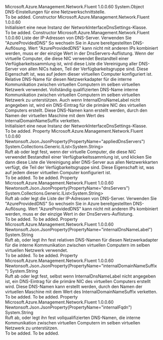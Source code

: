 <Type Name="NetworkInterfaceDnsSettings" FullName="Microsoft.Azure.Management.Network.Fluent.Models.NetworkInterfaceDnsSettings">
  <TypeSignature Language="C#" Value="public class NetworkInterfaceDnsSettings" />
  <TypeSignature Language="ILAsm" Value=".class public auto ansi beforefieldinit NetworkInterfaceDnsSettings extends System.Object" />
  <TypeSignature Language="DocId" Value="T:Microsoft.Azure.Management.Network.Fluent.Models.NetworkInterfaceDnsSettings" />
  <TypeSignature Language="VB.NET" Value="Public Class NetworkInterfaceDnsSettings" />
  <TypeSignature Language="F#" Value="type NetworkInterfaceDnsSettings = class" />
  <AssemblyInfo>
    <AssemblyName>Microsoft.Azure.Management.Network.Fluent</AssemblyName>
    <AssemblyVersion>1.0.0.60</AssemblyVersion>
  </AssemblyInfo>
  <Base>
    <BaseTypeName>System.Object</BaseTypeName>
  </Base>
  <Interfaces />
  <Docs>
    <summary>
            DNS-Einstellungen für eine Netzwerkschnittstelle.
            </summary>
    <remarks>To be added.</remarks>
  </Docs>
  <Members>
    <Member MemberName=".ctor">
      <MemberSignature Language="C#" Value="public NetworkInterfaceDnsSettings ();" />
      <MemberSignature Language="ILAsm" Value=".method public hidebysig specialname rtspecialname instance void .ctor() cil managed" />
      <MemberSignature Language="DocId" Value="M:Microsoft.Azure.Management.Network.Fluent.Models.NetworkInterfaceDnsSettings.#ctor" />
      <MemberSignature Language="VB.NET" Value="Public Sub New ()" />
      <MemberType>Constructor</MemberType>
      <AssemblyInfo>
        <AssemblyName>Microsoft.Azure.Management.Network.Fluent</AssemblyName>
        <AssemblyVersion>1.0.0.60</AssemblyVersion>
      </AssemblyInfo>
      <Parameters />
      <Docs>
        <summary>
            Initialisiert eine neue Instanz der NetworkInterfaceDnsSettings-Klasse.
            </summary>
        <remarks>To be added.</remarks>
      </Docs>
    </Member>
    <Member MemberName=".ctor">
      <MemberSignature Language="C#" Value="public NetworkInterfaceDnsSettings (System.Collections.Generic.IList&lt;string&gt; dnsServers = null, System.Collections.Generic.IList&lt;string&gt; appliedDnsServers = null, string internalDnsNameLabel = null, string internalFqdn = null, string internalDomainNameSuffix = null);" />
      <MemberSignature Language="ILAsm" Value=".method public hidebysig specialname rtspecialname instance void .ctor(class System.Collections.Generic.IList`1&lt;string&gt; dnsServers, class System.Collections.Generic.IList`1&lt;string&gt; appliedDnsServers, string internalDnsNameLabel, string internalFqdn, string internalDomainNameSuffix) cil managed" />
      <MemberSignature Language="DocId" Value="M:Microsoft.Azure.Management.Network.Fluent.Models.NetworkInterfaceDnsSettings.#ctor(System.Collections.Generic.IList{System.String},System.Collections.Generic.IList{System.String},System.String,System.String,System.String)" />
      <MemberSignature Language="VB.NET" Value="Public Sub New (Optional dnsServers As IList(Of String) = null, Optional appliedDnsServers As IList(Of String) = null, Optional internalDnsNameLabel As String = null, Optional internalFqdn As String = null, Optional internalDomainNameSuffix As String = null)" />
      <MemberSignature Language="F#" Value="new Microsoft.Azure.Management.Network.Fluent.Models.NetworkInterfaceDnsSettings : System.Collections.Generic.IList&lt;string&gt; * System.Collections.Generic.IList&lt;string&gt; * string * string * string -&gt; Microsoft.Azure.Management.Network.Fluent.Models.NetworkInterfaceDnsSettings" Usage="new Microsoft.Azure.Management.Network.Fluent.Models.NetworkInterfaceDnsSettings (dnsServers, appliedDnsServers, internalDnsNameLabel, internalFqdn, internalDomainNameSuffix)" />
      <MemberType>Constructor</MemberType>
      <AssemblyInfo>
        <AssemblyName>Microsoft.Azure.Management.Network.Fluent</AssemblyName>
        <AssemblyVersion>1.0.0.60</AssemblyVersion>
      </AssemblyInfo>
      <Parameters>
        <Parameter Name="dnsServers" Type="System.Collections.Generic.IList&lt;System.String&gt;" />
        <Parameter Name="appliedDnsServers" Type="System.Collections.Generic.IList&lt;System.String&gt;" />
        <Parameter Name="internalDnsNameLabel" Type="System.String" />
        <Parameter Name="internalFqdn" Type="System.String" />
        <Parameter Name="internalDomainNameSuffix" Type="System.String" />
      </Parameters>
      <Docs>
        <param name="dnsServers">Liste der IP-Adressen von DNS-Server. Verwenden Sie "AzureProvidedDNS" So wechseln Sie in Azure bereitgestellten DNS-Auflösung.
            Wert "AzureProvidedDNS" kann nicht mit anderen IPs kombiniert werden, muss er der einzige Wert in der DnsServers-Auflistung.</param>
        <param name="appliedDnsServers">Wenn der virtuelle Computer, die diese NIC verwendet Bestandteil einer Verfügbarkeitssammlung ist, wird diese Liste die Vereinigung aller DNS-Server von allen NICs haben, Teil der Verfügbarkeitsgruppe sind. Diese Eigenschaft ist, was auf jedem dieser virtuellen Computer konfiguriert ist.</param>
        <param name="internalDnsNameLabel">Relative DNS-Name für diesen Netzwerkadapter für die interne Kommunikation zwischen virtuellen Computern im selben virtuellen Netzwerk verwendet.</param>
        <param name="internalFqdn">Vollständig qualifizierten DNS-Name interne Kommunikation zwischen virtuellen Computern im selben virtuellen Netzwerk zu unterstützen.</param>
        <param name="internalDomainNameSuffix">Auch wenn InternalDnsNameLabel nicht angegeben ist, wird ein DNS-Eintrag für die primäre NIC des virtuellen Computers erstellt. Diese DNS-Namen kann erstellt werden, durch den Namen der virtuellen Maschine mit dem Wert des InternalDomainNameSuffix verketten.</param>
        <summary>
            Initialisiert eine neue Instanz der NetworkInterfaceDnsSettings-Klasse.
            </summary>
        <remarks>To be added.</remarks>
      </Docs>
    </Member>
    <Member MemberName="AppliedDnsServers">
      <MemberSignature Language="C#" Value="public System.Collections.Generic.IList&lt;string&gt; AppliedDnsServers { get; set; }" />
      <MemberSignature Language="ILAsm" Value=".property instance class System.Collections.Generic.IList`1&lt;string&gt; AppliedDnsServers" />
      <MemberSignature Language="DocId" Value="P:Microsoft.Azure.Management.Network.Fluent.Models.NetworkInterfaceDnsSettings.AppliedDnsServers" />
      <MemberSignature Language="VB.NET" Value="Public Property AppliedDnsServers As IList(Of String)" />
      <MemberSignature Language="F#" Value="member this.AppliedDnsServers : System.Collections.Generic.IList&lt;string&gt; with get, set" Usage="Microsoft.Azure.Management.Network.Fluent.Models.NetworkInterfaceDnsSettings.AppliedDnsServers" />
      <MemberType>Property</MemberType>
      <AssemblyInfo>
        <AssemblyName>Microsoft.Azure.Management.Network.Fluent</AssemblyName>
        <AssemblyVersion>1.0.0.60</AssemblyVersion>
      </AssemblyInfo>
      <Attributes>
        <Attribute>
          <AttributeName>Newtonsoft.Json.JsonProperty(PropertyName="appliedDnsServers")</AttributeName>
        </Attribute>
      </Attributes>
      <ReturnValue>
        <ReturnType>System.Collections.Generic.IList&lt;System.String&gt;</ReturnType>
      </ReturnValue>
      <Docs>
        <summary>
            Ruft ab oder legt fest, wenn der virtuelle Computer, die diese NIC verwendet Bestandteil einer Verfügbarkeitssammlung ist, und klicken Sie dann diese Liste die Vereinigung aller DNS-Server aus allen Netzwerkkarten verfügt, die Teil der Verfügbarkeitsgruppe sind. Diese Eigenschaft ist, was auf jedem dieser virtuellen Computer konfiguriert ist.
            </summary>
        <value>To be added.</value>
        <remarks>To be added.</remarks>
      </Docs>
    </Member>
    <Member MemberName="DnsServers">
      <MemberSignature Language="C#" Value="public System.Collections.Generic.IList&lt;string&gt; DnsServers { get; set; }" />
      <MemberSignature Language="ILAsm" Value=".property instance class System.Collections.Generic.IList`1&lt;string&gt; DnsServers" />
      <MemberSignature Language="DocId" Value="P:Microsoft.Azure.Management.Network.Fluent.Models.NetworkInterfaceDnsSettings.DnsServers" />
      <MemberSignature Language="VB.NET" Value="Public Property DnsServers As IList(Of String)" />
      <MemberSignature Language="F#" Value="member this.DnsServers : System.Collections.Generic.IList&lt;string&gt; with get, set" Usage="Microsoft.Azure.Management.Network.Fluent.Models.NetworkInterfaceDnsSettings.DnsServers" />
      <MemberType>Property</MemberType>
      <AssemblyInfo>
        <AssemblyName>Microsoft.Azure.Management.Network.Fluent</AssemblyName>
        <AssemblyVersion>1.0.0.60</AssemblyVersion>
      </AssemblyInfo>
      <Attributes>
        <Attribute>
          <AttributeName>Newtonsoft.Json.JsonProperty(PropertyName="dnsServers")</AttributeName>
        </Attribute>
      </Attributes>
      <ReturnValue>
        <ReturnType>System.Collections.Generic.IList&lt;System.String&gt;</ReturnType>
      </ReturnValue>
      <Docs>
        <summary>
            Ruft ab oder legt die Liste der IP-Adressen von DNS-Server. Verwenden Sie "AzureProvidedDNS" So wechseln Sie in Azure bereitgestellten DNS-Auflösung.
            Wert "AzureProvidedDNS" kann nicht mit anderen IPs kombiniert werden, muss er der einzige Wert in der DnsServers-Auflistung.
            </summary>
        <value>To be added.</value>
        <remarks>To be added.</remarks>
      </Docs>
    </Member>
    <Member MemberName="InternalDnsNameLabel">
      <MemberSignature Language="C#" Value="public string InternalDnsNameLabel { get; set; }" />
      <MemberSignature Language="ILAsm" Value=".property instance string InternalDnsNameLabel" />
      <MemberSignature Language="DocId" Value="P:Microsoft.Azure.Management.Network.Fluent.Models.NetworkInterfaceDnsSettings.InternalDnsNameLabel" />
      <MemberSignature Language="VB.NET" Value="Public Property InternalDnsNameLabel As String" />
      <MemberSignature Language="F#" Value="member this.InternalDnsNameLabel : string with get, set" Usage="Microsoft.Azure.Management.Network.Fluent.Models.NetworkInterfaceDnsSettings.InternalDnsNameLabel" />
      <MemberType>Property</MemberType>
      <AssemblyInfo>
        <AssemblyName>Microsoft.Azure.Management.Network.Fluent</AssemblyName>
        <AssemblyVersion>1.0.0.60</AssemblyVersion>
      </AssemblyInfo>
      <Attributes>
        <Attribute>
          <AttributeName>Newtonsoft.Json.JsonProperty(PropertyName="internalDnsNameLabel")</AttributeName>
        </Attribute>
      </Attributes>
      <ReturnValue>
        <ReturnType>System.String</ReturnType>
      </ReturnValue>
      <Docs>
        <summary>
            Ruft ab, oder legt ihn fest relativen DNS-Namen für diesen Netzwerkadapter für die interne Kommunikation zwischen virtuellen Computern im selben virtuellen Netzwerk verwendet.
            </summary>
        <value>To be added.</value>
        <remarks>To be added.</remarks>
      </Docs>
    </Member>
    <Member MemberName="InternalDomainNameSuffix">
      <MemberSignature Language="C#" Value="public string InternalDomainNameSuffix { get; set; }" />
      <MemberSignature Language="ILAsm" Value=".property instance string InternalDomainNameSuffix" />
      <MemberSignature Language="DocId" Value="P:Microsoft.Azure.Management.Network.Fluent.Models.NetworkInterfaceDnsSettings.InternalDomainNameSuffix" />
      <MemberSignature Language="VB.NET" Value="Public Property InternalDomainNameSuffix As String" />
      <MemberSignature Language="F#" Value="member this.InternalDomainNameSuffix : string with get, set" Usage="Microsoft.Azure.Management.Network.Fluent.Models.NetworkInterfaceDnsSettings.InternalDomainNameSuffix" />
      <MemberType>Property</MemberType>
      <AssemblyInfo>
        <AssemblyName>Microsoft.Azure.Management.Network.Fluent</AssemblyName>
        <AssemblyVersion>1.0.0.60</AssemblyVersion>
      </AssemblyInfo>
      <Attributes>
        <Attribute>
          <AttributeName>Newtonsoft.Json.JsonProperty(PropertyName="internalDomainNameSuffix")</AttributeName>
        </Attribute>
      </Attributes>
      <ReturnValue>
        <ReturnType>System.String</ReturnType>
      </ReturnValue>
      <Docs>
        <summary>
            Ruft ab oder legt fest, selbst wenn InternalDnsNameLabel nicht angegeben ist, ein DNS-Eintrag für die primäre NIC des virtuellen Computers erstellt wird. Diese DNS-Namen kann erstellt werden, durch den Namen der virtuellen Maschine mit dem Wert des InternalDomainNameSuffix verketten.
            </summary>
        <value>To be added.</value>
        <remarks>To be added.</remarks>
      </Docs>
    </Member>
    <Member MemberName="InternalFqdn">
      <MemberSignature Language="C#" Value="public string InternalFqdn { get; set; }" />
      <MemberSignature Language="ILAsm" Value=".property instance string InternalFqdn" />
      <MemberSignature Language="DocId" Value="P:Microsoft.Azure.Management.Network.Fluent.Models.NetworkInterfaceDnsSettings.InternalFqdn" />
      <MemberSignature Language="VB.NET" Value="Public Property InternalFqdn As String" />
      <MemberSignature Language="F#" Value="member this.InternalFqdn : string with get, set" Usage="Microsoft.Azure.Management.Network.Fluent.Models.NetworkInterfaceDnsSettings.InternalFqdn" />
      <MemberType>Property</MemberType>
      <AssemblyInfo>
        <AssemblyName>Microsoft.Azure.Management.Network.Fluent</AssemblyName>
        <AssemblyVersion>1.0.0.60</AssemblyVersion>
      </AssemblyInfo>
      <Attributes>
        <Attribute>
          <AttributeName>Newtonsoft.Json.JsonProperty(PropertyName="internalFqdn")</AttributeName>
        </Attribute>
      </Attributes>
      <ReturnValue>
        <ReturnType>System.String</ReturnType>
      </ReturnValue>
      <Docs>
        <summary>
            Ruft ab, oder legt ihn fest vollqualifizierten DNS-Namen, die interne Kommunikation zwischen virtuellen Computern im selben virtuellen Netzwerk zu unterstützen.
            </summary>
        <value>To be added.</value>
        <remarks>To be added.</remarks>
      </Docs>
    </Member>
  </Members>
</Type>